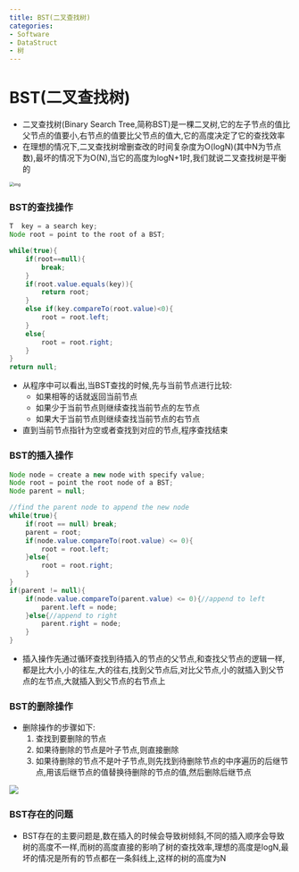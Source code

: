 ```yaml
---
title: BST(二叉查找树)
categories:
- Software
- DataStruct
- 树
---
```

# BST(二叉查找树)

- 二叉查找树(Binary Search Tree,简称BST)是一棵二叉树,它的左子节点的值比父节点的值要小,右节点的值要比父节点的值大,它的高度决定了它的查找效率
- 在理想的情况下,二叉查找树增删查改的时间复杂度为O(logN)(其中N为节点数),最坏的情况下为O(N),当它的高度为logN+1时,我们就说二叉查找树是平衡的

<img src="https://raw.githubusercontent.com/LuShan123888/Files/main/Pictures/af3502319d2a56536b54a02f973a7534112150.png%25401078w_600h_80q" alt="img" style="zoom:50%;" />

### BST的查找操作

```java
T  key = a search key;
Node root = point to the root of a BST;

while(true){
    if(root==null){
        break;
    }
    if(root.value.equals(key)){
        return root;
    }
    else if(key.compareTo(root.value)<0){
        root = root.left;
    }
    else{
        root = root.right;
    }
}
return null;
```

- 从程序中可以看出,当BST查找的时候,先与当前节点进行比较:
    - 如果相等的话就返回当前节点
    - 如果少于当前节点则继续查找当前节点的左节点
    - 如果大于当前节点则继续查找当前节点的右节点
- 直到当前节点指针为空或者查找到对应的节点,程序查找结束

### BST的插入操作

```java
Node node = create a new node with specify value;
Node root = point the root node of a BST;
Node parent = null;

//find the parent node to append the new node
while(true){
    if(root == null) break;
    parent = root;
    if(node.value.compareTo(root.value) <= 0){
        root = root.left;
    }else{
        root = root.right;
    }
}
if(parent != null){
    if(node.value.compareTo(parent.value) <= 0){//append to left
        parent.left = node;
    }else{//append to right
        parent.right = node;
    }
}
```

- 插入操作先通过循环查找到待插入的节点的父节点,和查找父节点的逻辑一样,都是比大小,小的往左,大的往右,找到父节点后,对比父节点,小的就插入到父节点的左节点,大就插入到父节点的右节点上

### BST的删除操作

- 删除操作的步骤如下:
    1. 查找到要删除的节点
    2. 如果待删除的节点是叶子节点,则直接删除
    3. 如果待删除的节点不是叶子节点,则先找到待删除节点的中序遍历的后继节点,用该后继节点的值替换待删除的节点的值,然后删除后继节点

![](https://raw.githubusercontent.com/LuShan123888/Files/main/Pictures/adf35d4ba9207ade1ddd80d0f2ab11b598210.png%2540676w_322h_80q)

### BST存在的问题

- BST存在的主要问题是,数在插入的时候会导致树倾斜,不同的插入顺序会导致树的高度不一样,而树的高度直接的影响了树的查找效率,理想的高度是logN,最坏的情况是所有的节点都在一条斜线上,这样的树的高度为N